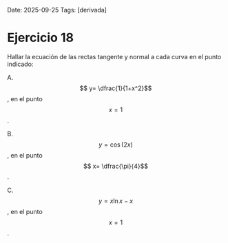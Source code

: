 Date: 2025-09-25
Tags: [derivada]

# Ejercicio 18

 
Hallar la ecuación de las rectas tangente y normal a cada curva en el punto indicado:

A.   $$ y= \dfrac{1}{1+x^2}$$  , en el punto  $$ x=1$$  .

B.   $$ y= \cos (2x)$$  , en el punto  $$ x= \dfrac{\pi}{4}$$  .

C.   $$ y=x \ln  x-x$$  , en el punto  $$ x=1$$  .

